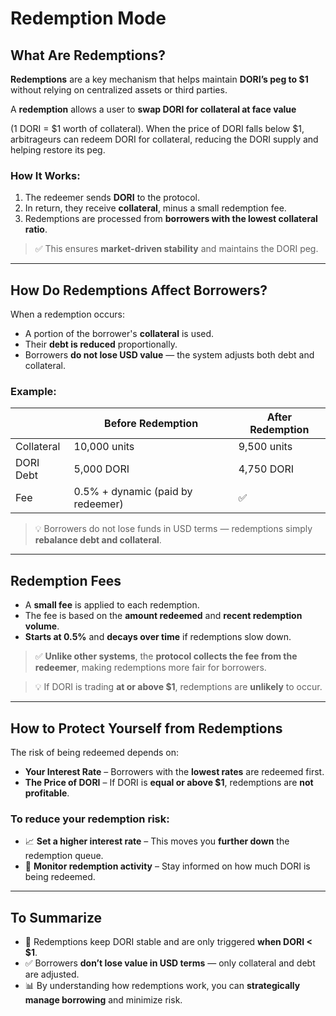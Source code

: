 # Redemption Mode

## What Are Redemptions?

**Redemptions** are a key mechanism that helps maintain **DORI’s peg to $1** without relying on centralized assets or third parties.

A **redemption** allows a user to **swap DORI for collateral at face value** 

(1 DORI = $1 worth of collateral). When the price of DORI falls below $1, arbitrageurs can redeem DORI for collateral, reducing the DORI supply and helping restore its peg.

### How It Works:

1. The redeemer sends **DORI** to the protocol.  
2. In return, they receive **collateral**, minus a small redemption fee.  
3. Redemptions are processed from **borrowers with the lowest collateral ratio**.  

> ✅ This ensures **market-driven stability** and maintains the DORI peg.

---

## How Do Redemptions Affect Borrowers?

When a redemption occurs:

- A portion of the borrower's **collateral** is used.
- Their **debt is reduced** proportionally.
- Borrowers **do not lose USD value** — the system adjusts both debt and collateral.

### Example:

|                | Before Redemption      | After Redemption       |
|----------------|------------------------|-------------------------|
| Collateral     | 10,000 units           | 9,500 units             |
| DORI Debt      | 5,000 DORI             | 4,750 DORI              |
| Fee            | 0.5% + dynamic (paid by redeemer) | ✅ |

> 💡 Borrowers do not lose funds in USD terms — redemptions simply **rebalance debt and collateral**.

---

## Redemption Fees

- A **small fee** is applied to each redemption.
- The fee is based on the **amount redeemed** and **recent redemption volume**.
- **Starts at 0.5%** and **decays over time** if redemptions slow down.

> ✅ **Unlike other systems**, the **protocol collects the fee from the redeemer**, making redemptions more fair for borrowers.

> 💡 If DORI is trading **at or above $1**, redemptions are **unlikely** to occur.

---

## How to Protect Yourself from Redemptions

The risk of being redeemed depends on:

- **Your Interest Rate** – Borrowers with the **lowest rates** are redeemed first.
- **The Price of DORI** – If DORI is **equal or above $1**, redemptions are **not profitable**.

### To reduce your redemption risk:

- 📈 **Set a higher interest rate** – This moves you **further down** the redemption queue.
- 🧠 **Monitor redemption activity** – Stay informed on how much DORI is being redeemed.

---

## To Summarize

- 🔄 Redemptions keep DORI stable and are only triggered **when DORI < $1**.
- ✅ Borrowers **don’t lose value in USD terms** — only collateral and debt are adjusted.
- 📊 By understanding how redemptions work, you can **strategically manage borrowing** and minimize risk.
